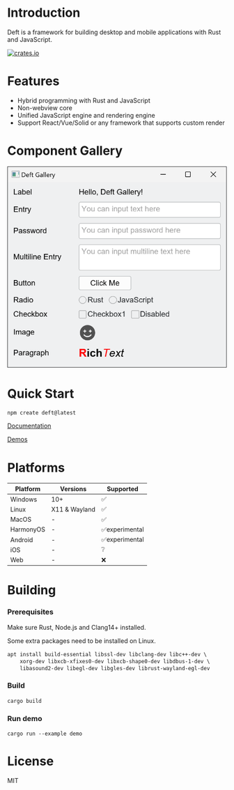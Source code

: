 # Introduction

Deft is a framework for building desktop and mobile applications with Rust and JavaScript.

[![crates.io](https://img.shields.io/crates/v/deft)](https://crates.io/crates/deft)


# Features

* Hybrid programming with Rust and JavaScript
* Non-webview core
* Unified JavaScript engine and rendering engine
* Support React/Vue/Solid or any framework that supports custom render

# Component Gallery

![](https://github.com/deft-ui/deft/blob/main/snapshots/gallery.png?raw=true)


# Quick Start

```
npm create deft@latest
```

[Documentation](https://deft-ui.github.io/guides/what-is-deft/)

[Demos](https://deft-ui.github.io/demos/)

# Platforms

| Platform   | Versions      | Supported     |
|------------|---------------|---------------|
| Windows    | 10+           | ✅             |
| Linux      | X11 & Wayland | ✅             |
| MacOS      | -             | ✅             |
| HarmonyOS  | -             | ✅experimental |
| Android    | -             | ✅experimental |
| iOS        | -             | ❔             |
| Web        | -             | ❌             |

# Building

### Prerequisites

Make sure Rust, Node.js and Clang14+ installed.

Some extra packages need to be installed on Linux.

```
apt install build-essential libssl-dev libclang-dev libc++-dev \
    xorg-dev libxcb-xfixes0-dev libxcb-shape0-dev libdbus-1-dev \
    libasound2-dev libegl-dev libgles-dev librust-wayland-egl-dev
```

### Build

```
cargo build
```

### Run demo

```
cargo run --example demo
```

# License

MIT